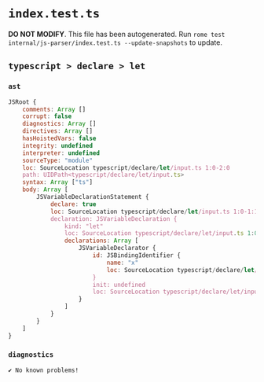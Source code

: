 # `index.test.ts`

**DO NOT MODIFY**. This file has been autogenerated. Run `rome test internal/js-parser/index.test.ts --update-snapshots` to update.

## `typescript > declare > let`

### `ast`

```javascript
JSRoot {
	comments: Array []
	corrupt: false
	diagnostics: Array []
	directives: Array []
	hasHoistedVars: false
	integrity: undefined
	interpreter: undefined
	sourceType: "module"
	loc: SourceLocation typescript/declare/let/input.ts 1:0-2:0
	path: UIDPath<typescript/declare/let/input.ts>
	syntax: Array ["ts"]
	body: Array [
		JSVariableDeclarationStatement {
			declare: true
			loc: SourceLocation typescript/declare/let/input.ts 1:0-1:14
			declaration: JSVariableDeclaration {
				kind: "let"
				loc: SourceLocation typescript/declare/let/input.ts 1:0-1:14
				declarations: Array [
					JSVariableDeclarator {
						id: JSBindingIdentifier {
							name: "x"
							loc: SourceLocation typescript/declare/let/input.ts 1:12-1:13 (x)
						}
						init: undefined
						loc: SourceLocation typescript/declare/let/input.ts 1:12-1:13
					}
				]
			}
		}
	]
}
```

### `diagnostics`

```
✔ No known problems!

```

